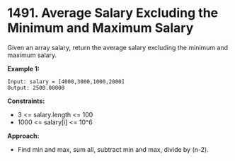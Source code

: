 # 1491. Average Salary Excluding the Minimum and Maximum Salary

Given an array salary, return the average salary excluding the minimum and maximum salary.

**Example 1:**
```
Input: salary = [4000,3000,1000,2000]
Output: 2500.00000
```

**Constraints:**
- 3 <= salary.length <= 100
- 1000 <= salary[i] <= 10^6

**Approach:**
- Find min and max, sum all, subtract min and max, divide by (n-2).